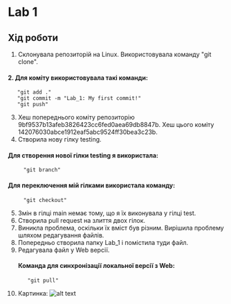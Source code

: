 # Lab 1
## Хід роботи
1. Склонувала репозиторій на Linux. Використовувала команду "git clone".
#### 2. Для коміту використовувала такі команди:
       "git add ."
       "git commit -m "Lab_1: My first commit!"
       "git push"
3. Хеш попереднього коміту репозиторію 9bf9537b13afeb3826423cc6fed0aea69db8847b. Хеш цього коміту 142076030abce1912eaf5abc9524ff30bea3c23b.
4. Створила нову гілку testing.
  #### Для створення нової гілки testing я використала:
         "git branch"
  #### Для переключення мій гілками використала команду:
         "git checkout"
5. Змін в гілці main немає тому, що я їх виконувала у гілці test.
6. Створила pull request на злиття двох гілок.
7. Виникла проблема, оскільки їх вміст був різним.
   Вирішила проблему шляхом редагування файлів.
8. Попередньо створила папку Lab_1 і помістила туди файл.
9. Редагувала файл у Web версії.
    #### Команда для синхронізації локальної версії з Web:
          "git pull"
10. Картинка: 
    ![alt text](https://pm1.narvii.com/6611/06e3cef692800895d5524024e91a08f9c2ef090e_hq.jpg "Picture")